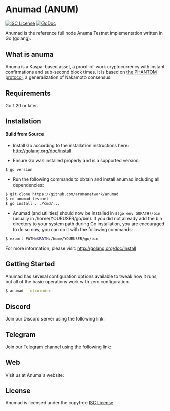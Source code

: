 
Anumad (ANUM) 
====

[![ISC License](http://img.shields.io/badge/license-ISC-blue.svg)](https://choosealicense.com/licenses/isc/)
[![GoDoc](https://img.shields.io/badge/godoc-reference-blue.svg)](http://godoc.org/github.com/arumanetwork/anumad)

Anumad is the reference full node Anuma Testnet implementation written in Go (golang).

## What is anuma

Anuma is a Kaspa-based asset, a proof-of-work cryptocurrency with instant confirmations and sub-second block times. It is based on [the PHANTOM protocol](https://eprint.iacr.org/2018/104.pdf), a generalization of Nakamoto consensus.

## Requirements

Go 1.20 or later.

## Installation

#### Build from Source

- Install Go according to the installation instructions here:
  http://golang.org/doc/install

- Ensure Go was installed properly and is a supported version:

```bash
$ go version
```

- Run the following commands to obtain and install anumad including all dependencies:

```bash
$ git clone https://github.com/arumanetwork/anumad
$ cd anumad-testnet
$ go install . ./cmd/...
```

- Anumad (and utilities) should now be installed in `$(go env GOPATH)/bin` (usually in /home/YOURUSER/go/bin). If you did
  not already add the bin directory to your system path during Go installation,
  you are encouraged to do so now, you can do it with the following commands:

```bash
$ export PATH=$PATH:/home/YOURUSER/go/bin
```

For more information, please visit:
http://golang.org/doc/install

## Getting Started

Anumad has several configuration options available to tweak how it runs, but all
of the basic operations work with zero configuration.

```bash
$ anumad --utxoindex
```

## Discord
Join our Discord server using the following link: 

## Telegram
Join our Telegram channel using the following link:

## Web
Visit us at Anuma's website:  


## License

Anumad is licensed under the copyfree [ISC License](https://choosealicense.com/licenses/isc/).
